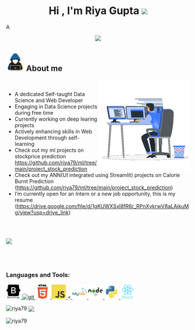 
<h1 align="center"><b>Hi , I'm Riya Gupta </b><img src="https://media.giphy.com/media/hvRJCLFzcasrR4ia7z/giphy.gif" width="35"></h1>
<!--  -->A
<p align="center">
  <a href="https://github.com/DenverCoder1/readme-typing-svg"><img src="https://readme-typing-svg.herokuapp.com?font=Time+New+Roman&color=cyan&size=25&center=true&vCenter=true&width=600&height=100&lines=Namaste&hearts;++;Self-taught+Front-End+Developer,;Computer+Science+Student,;Data+Science+Enthusiast,;AI-ML,;Active+Learner/Researcher,;Love+to+learn+new+stuffs..<3"></a>
</p>
	
## <picture><img src = "https://github.com/0xAbdulKhalid/0xAbdulKhalid/raw/main/assets/mdImages/about_me.gif" width = 50px></picture> **About me**

<picture> <img align="right" src="https://github.com/0xAbdulKhalid/0xAbdulKhalid/raw/main/assets/mdImages/Right_Side.gif" width = 250px></picture>

<br>

- A dedicated Self-taught Data Science and Web Developer
- Engaging in Data Science projects during free time
- Currently working on deep learing projects
- Actively enhancing skills in Web Development through self-learning
- Check out my ml projects on stockprice prediction https://github.com/riya79/ml/tree/main/project_stock_prediction
- Check out my ANN(UI integrated using Streamlit) projects on Calorie Burnt Prediction (https://github.com/riya79/ml/tree/main/project_stock_prediction) 
- I’m currently open for an Intern or a new job opportunity, this is my resume (https://drive.google.com/file/d/1gKUWXSxl8fR6r_RPnXykrwV8aLAjkuMg/view?usp=drive_link)

<br><br>

<img src="https://user-images.githubusercontent.com/73097560/115834477-dbab4500-a447-11eb-908a-139a6edaec5c.gif"><br><br>


<br>

<h3 align="left">Languages and Tools:</h3>
<p align="left"> <a href="https://getbootstrap.com" target="_blank" rel="noreferrer"> <img src="https://raw.githubusercontent.com/devicons/devicon/master/icons/bootstrap/bootstrap-plain-wordmark.svg" alt="bootstrap" width="40" height="40"/> </a> <a href="https://git-scm.com/" target="_blank" rel="noreferrer"> <img src="https://www.vectorlogo.zone/logos/git-scm/git-scm-icon.svg" alt="git" width="40" height="40"/> </a> <a href="https://www.w3.org/html/" target="_blank" rel="noreferrer"> <img src="https://raw.githubusercontent.com/devicons/devicon/master/icons/html5/html5-original-wordmark.svg" alt="html5" width="40" height="40"/> </a> <a href="https://developer.mozilla.org/en-US/docs/Web/JavaScript" target="_blank" rel="noreferrer"> <img src="https://raw.githubusercontent.com/devicons/devicon/master/icons/javascript/javascript-original.svg" alt="javascript" width="40" height="40"/> </a> <<a href="https://www.mysql.com/" target="_blank" rel="noreferrer"> <img src="https://raw.githubusercontent.com/devicons/devicon/master/icons/mysql/mysql-original-wordmark.svg" alt="mysql" width="40" height="40"/> </a> <a href="https://nodejs.org" target="_blank" rel="noreferrer"> <img src="https://raw.githubusercontent.com/devicons/devicon/master/icons/nodejs/nodejs-original-wordmark.svg" alt="nodejs" width="40" height="40"/> </a> <a href="https://www.python.org" target="_blank" rel="noreferrer"> <img src="https://raw.githubusercontent.com/devicons/devicon/master/icons/python/python-original.svg" alt="python" width="40" height="40"/> </a> <a href="https://reactjs.org/" target="_blank" rel="noreferrer"> <img src="https://raw.githubusercontent.com/devicons/devicon/master/icons/react/react-original-wordmark.svg" alt="react" width="40" height="40"/> </a>

</p>

<p><img align="left" src="https://github-readme-stats.vercel.app/api/top-langs?username=riya79&show_icons=true&locale=en&layout=compact&theme=radical" alt="riya79" /></p>
<p>&nbsp;<img align="center" src="https://github-readme-stats.vercel.app/api?username=riya79&show_icons=true&theme=radical" /></p>


<p><img align="center" src="https://github-readme-streak-stats.herokuapp.com/?user=riya79&" alt="riya79" /></p>

<br>


